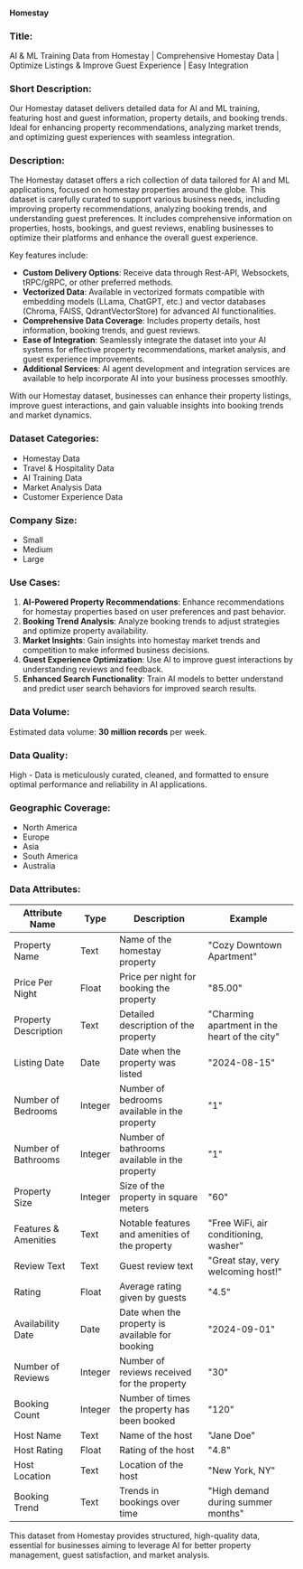 #### Homestay

### Title:
AI & ML Training Data from Homestay | Comprehensive Homestay Data | Optimize Listings & Improve Guest Experience | Easy Integration

### Short Description:
Our Homestay dataset delivers detailed data for AI and ML training, featuring host and guest information, property details, and booking trends. Ideal for enhancing property recommendations, analyzing market trends, and optimizing guest experiences with seamless integration.

### Description:
The Homestay dataset offers a rich collection of data tailored for AI and ML applications, focused on homestay properties around the globe. This dataset is carefully curated to support various business needs, including improving property recommendations, analyzing booking trends, and understanding guest preferences. It includes comprehensive information on properties, hosts, bookings, and guest reviews, enabling businesses to optimize their platforms and enhance the overall guest experience.

Key features include:
- **Custom Delivery Options**: Receive data through Rest-API, Websockets, tRPC/gRPC, or other preferred methods.
- **Vectorized Data**: Available in vectorized formats compatible with embedding models (LLama, ChatGPT, etc.) and vector databases (Chroma, FAISS, QdrantVectorStore) for advanced AI functionalities.
- **Comprehensive Data Coverage**: Includes property details, host information, booking trends, and guest reviews.
- **Ease of Integration**: Seamlessly integrate the dataset into your AI systems for effective property recommendations, market analysis, and guest experience improvements.
- **Additional Services**: AI agent development and integration services are available to help incorporate AI into your business processes smoothly.

With our Homestay dataset, businesses can enhance their property listings, improve guest interactions, and gain valuable insights into booking trends and market dynamics.

### Dataset Categories:
- Homestay Data
- Travel & Hospitality Data
- AI Training Data
- Market Analysis Data
- Customer Experience Data

### Company Size:
- Small
- Medium
- Large

### Use Cases:
1. **AI-Powered Property Recommendations**: Enhance recommendations for homestay properties based on user preferences and past behavior.
2. **Booking Trend Analysis**: Analyze booking trends to adjust strategies and optimize property availability.
3. **Market Insights**: Gain insights into homestay market trends and competition to make informed business decisions.
4. **Guest Experience Optimization**: Use AI to improve guest interactions by understanding reviews and feedback.
5. **Enhanced Search Functionality**: Train AI models to better understand and predict user search behaviors for improved search results.

### Data Volume:
Estimated data volume: **30 million records** per week.

### Data Quality:
High - Data is meticulously curated, cleaned, and formatted to ensure optimal performance and reliability in AI applications.

### Geographic Coverage:
- North America
- Europe
- Asia
- South America
- Australia

### Data Attributes:

| Attribute Name           | Type    | Description                                             | Example                                        |
|--------------------------|---------|---------------------------------------------------------|------------------------------------------------|
| Property Name            | Text    | Name of the homestay property                           | "Cozy Downtown Apartment"                     |
| Price Per Night          | Float   | Price per night for booking the property                | "85.00"                                        |
| Property Description     | Text    | Detailed description of the property                    | "Charming apartment in the heart of the city"  |
| Listing Date             | Date    | Date when the property was listed                       | "2024-08-15"                                  |
| Number of Bedrooms       | Integer | Number of bedrooms available in the property            | "1"                                            |
| Number of Bathrooms      | Integer | Number of bathrooms available in the property           | "1"                                            |
| Property Size            | Integer | Size of the property in square meters                    | "60"                                           |
| Features & Amenities     | Text    | Notable features and amenities of the property           | "Free WiFi, air conditioning, washer"         |
| Review Text              | Text    | Guest review text                                       | "Great stay, very welcoming host!"            |
| Rating                   | Float   | Average rating given by guests                          | "4.5"                                          |
| Availability Date        | Date    | Date when the property is available for booking         | "2024-09-01"                                  |
| Number of Reviews        | Integer | Number of reviews received for the property             | "30"                                           |
| Booking Count            | Integer | Number of times the property has been booked            | "120"                                          |
| Host Name                | Text    | Name of the host                                        | "Jane Doe"                                    |
| Host Rating              | Float   | Rating of the host                                       | "4.8"                                          |
| Host Location            | Text    | Location of the host                                    | "New York, NY"                                |
| Booking Trend            | Text    | Trends in bookings over time                           | "High demand during summer months"            |

This dataset from Homestay provides structured, high-quality data, essential for businesses aiming to leverage AI for better property management, guest satisfaction, and market analysis.